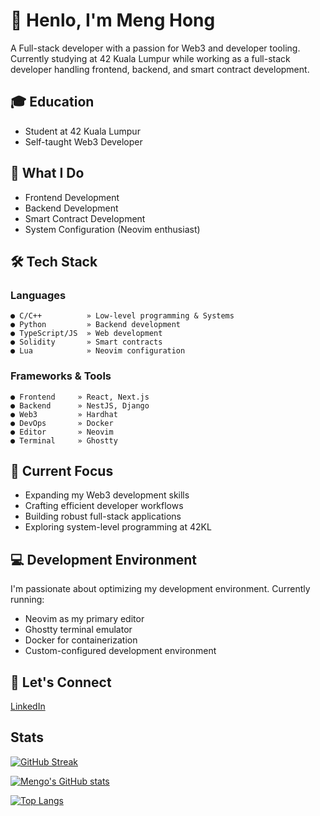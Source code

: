 # 👋 Henlo, I'm Meng Hong

A Full-stack developer with a passion for Web3 and developer tooling. Currently studying at 42 Kuala Lumpur while working as a full-stack developer handling frontend, backend, and smart contract development.

## 🎓 Education

- Student at 42 Kuala Lumpur
- Self-taught Web3 Developer

## 💼 What I Do

- Frontend Development
- Backend Development
- Smart Contract Development
- System Configuration (Neovim enthusiast)

## 🛠️ Tech Stack

### Languages

```
● C/C++          » Low-level programming & Systems
● Python         » Backend development
● TypeScript/JS  » Web development
● Solidity       » Smart contracts
● Lua            » Neovim configuration
```

### Frameworks & Tools

```
● Frontend     » React, Next.js
● Backend      » NestJS, Django
● Web3         » Hardhat
● DevOps       » Docker
● Editor       » Neovim
● Terminal     » Ghostty
```

## 🌱 Current Focus

- Expanding my Web3 development skills
- Crafting efficient developer workflows
- Building robust full-stack applications
- Exploring system-level programming at 42KL

## 💻 Development Environment

I'm passionate about optimizing my development environment. Currently running:

- Neovim as my primary editor
- Ghostty terminal emulator
- Docker for containerization
- Custom-configured development environment

## 🔗 Let's Connect

[LinkedIn](https://www.linkedin.com/in/menghongho/)

## Stats

[![GitHub Streak](https://streak-stats.demolab.com?user=mengo6988&theme=catppuccin-mocha)](https://github.com/mengo6988/mengo6988)

[![Mengo's GitHub stats](https://github-readme-stats.vercel.app/api?username=mengo6988&show_icons=true&theme=catppuccin_mocha)](https://github.com/mengo6988/mengo6988)

[![Top Langs](https://github-readme-stats.vercel.app/api/top-langs/?username=mengo6988&theme=catppuccin_mocha)](https://github.com/mengo6988/mengo6988)

<!--
**mengo6988/mengo6988** is a ✨ _special_ ✨ repository because its `README.md` (this file) appears on your GitHub profile.
[![GitHub Streak](https://streak-stats.demolab.com?user=mengo6988&theme=catppuccin-mocha)](https://git.io/streak-stats)
Here are some ideas to get you started:

- 🔭 I’m currently working on ...
- 🌱 I’m currently learning ...
- 👯 I’m looking to collaborate on ...
- 🤔 I’m looking for help with ...
- 💬 Ask me about ...
- 📫 How to reach me: ...
- 😄 Pronouns: ...
- ⚡ Fun fact: ...
-->
